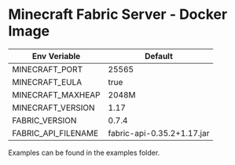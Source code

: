 # Minecraft Fabric Server - Docker Image

| Env Veriable        | Default       |
| ------------------- | ------------- |
| MINECRAFT_PORT      | 25565         |
| MINECRAFT_EULA      | true          |
| MINECRAFT_MAXHEAP   | 2048M         |
| MINECRAFT_VERSION   | 1.17          |
| FABRIC_VERSION      | 0.7.4         |
| FABRIC_API_FILENAME | fabric-api-0.35.2+1.17.jar |

Examples can be found in the examples folder.